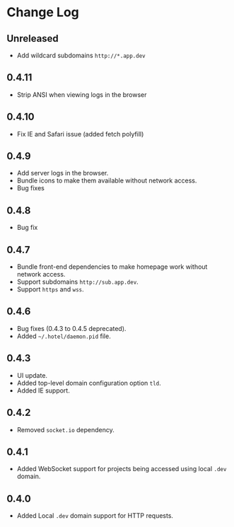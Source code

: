 # Change Log

## Unreleased

* Add wildcard subdomains `http://*.app.dev`

## 0.4.11

* Strip ANSI when viewing logs in the browser

## 0.4.10

* Fix IE and Safari issue (added fetch polyfill)

## 0.4.9

* Add server logs in the browser.
* Bundle icons to make them available without network access.
* Bug fixes

## 0.4.8

* Bug fix

## 0.4.7

* Bundle front-end dependencies to make homepage work without network access.
* Support subdomains `http://sub.app.dev`.
* Support `https` and `wss`.

## 0.4.6

* Bug fixes (0.4.3 to 0.4.5 deprecated).
* Added `~/.hotel/daemon.pid` file.

## 0.4.3

* UI update.
* Added top-level domain configuration option `tld`.
* Added IE support.

## 0.4.2

* Removed `socket.io` dependency.

## 0.4.1

* Added WebSocket support for projects being accessed using local `.dev` domain.

## 0.4.0

* Added Local `.dev` domain support for HTTP requests.
